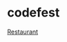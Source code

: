 # codefest

<a href="https://nevilpala.github.io/codefest/Codefest%20V1/Restaurant" >Restaurant</a>
